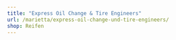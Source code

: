 ```yaml
---
title: "Express Oil Change & Tire Engineers"
url: /marietta/express-oil-change-und-tire-engineers/
shop: Reifen
---
```

